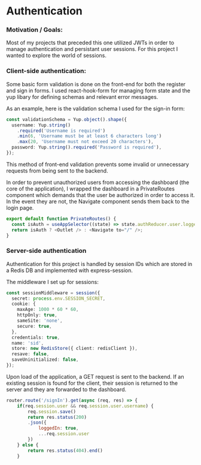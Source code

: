 # Authentication

### Motivation / Goals:

Most of my projects that preceded this one utilized JWTs in order to manage authentication and persistant user sessions. For this project I wanted to explore the world of sessions.

### Client-side authentication:

Some basic form validation is done on the front-end for both the register and sign in forms. I used react-hook-form for managing form state and the yup libary for defining schemas and relevant error messages.

As an example, here is the validation schema I used for the sign-in form:

```typescript
const validationSchema = Yup.object().shape({
  username: Yup.string()
    .required('Username is required')
    .min(6, 'Username must be at least 6 characters long')
    .max(20, 'Username must not exceed 20 characters'),
  password: Yup.string().required('Password is required'),
});
```

This method of front-end validation prevents some invalid or unnecessary requests from being sent to the backend.

In order to prevent unauthorized users from accessing the dashboard (the core of the application), I wrapped the dashboard in a PrivateRoutes component which demands that the user be authorized in order to access it. In the event they are not, the Navigate component sends them back to the login page.

```typescript
export default function PrivateRoutes() {
  const isAuth = useAppSelector((state) => state.authReducer.user.loggedIn);
  return isAuth ? <Outlet /> : <Navigate to="/" />;
}
```

### Server-side authentication

Authentication for this project is handled by session IDs which are stored in a Redis DB and implemented with express-session.

The middleware I set up for sessions:

```typescript
const sessionMiddleware = session({
  secret: process.env.SESSION_SECRET,
  cookie: {
    maxAge: 1000 * 60 * 60,
    httpOnly: true,
    sameSite: 'none',
    secure: true,
  },
  credentials: true,
  name: 'sid',
  store: new RedisStore({ client: redisClient }),
  resave: false,
  saveUninitialized: false,
});
```

Upon load of the application, a GET request is sent to the backend. If an existing session is found for the client, their session is returned to the server and they are forwarded to the dashboard.

```javascript
router.route('/signIn').get(async (req, res) => {
    if(req.session.user && req.session.user.username) {
        req.session.save()
        return res.status(200)
        .json({
            loggedIn: true,
            ...req.session.user
        })
    } else {
        return res.status(404).end()
    }
```
